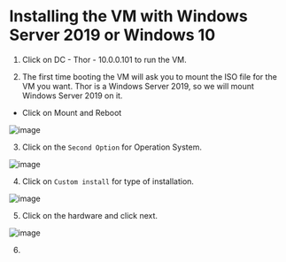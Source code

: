 # Installing the VM with Windows Server 2019 or Windows 10

1. Click on DC - Thor - 10.0.0.101 to run the VM.

2. The first time booting the VM will ask you to mount the ISO file for the VM you want. Thor is a Windows Server 2019, so we will mount Windows Server 2019 on it.

  - Click on Mount and Reboot

![image](https://github.com/user-attachments/assets/5350d5f2-7ffb-4a11-b1fc-7ba014218394)

3. Click on the `Second Option` for Operation System.

![image](https://github.com/user-attachments/assets/b30ff736-ec18-4e61-a051-5f2eff65f7b4)


4. Click on `Custom install` for type of installation.

![image](https://github.com/user-attachments/assets/ab9b3562-3025-44bf-a81c-b2316909ab39)

5. Click on the hardware and click next.

![image](https://github.com/user-attachments/assets/033f0b3c-9de3-40c5-8b34-d7f442ad7755)

6. 
